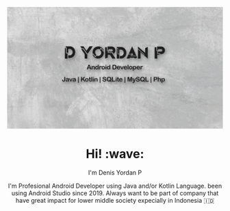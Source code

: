 <img src="assets/github-cover.png" alt="Denis Yordan P">

<h1 align='center'> Hi! :wave:</h1>
<p align='center'>
I'm Denis Yordan P
</p>
<p align='center'>I'm Profesional Android Developer using Java and/or Kotlin Language. been using Android Studio since 2019. Always want to be part of company that have great impact for lower middle society expecially in Indonesia 🇮🇩</p>
